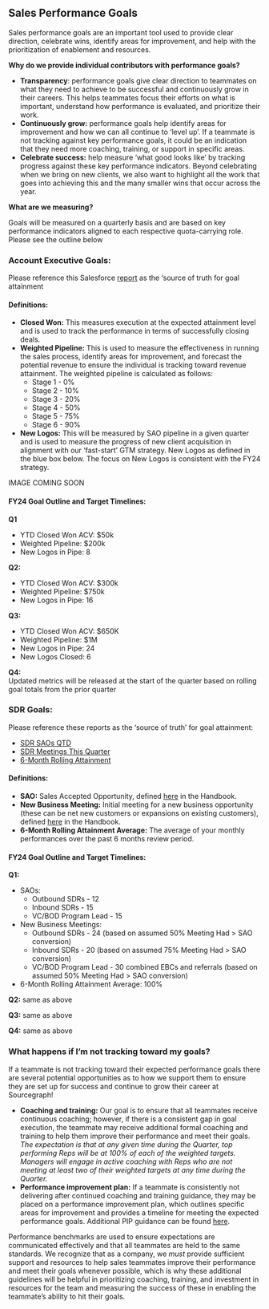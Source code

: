 ## Sales Performance Goals

Sales performance goals are an important tool used to provide clear direction, celebrate wins, identify areas for improvement, and help with the prioritization of enablement and resources.

**Why do we provide individual contributors with performance goals?**

- **Transparency**: performance goals give clear direction to teammates on what they need to achieve to be successful and continuously grow in their careers. This helps teammates focus their efforts on what is important, understand how performance is evaluated, and prioritize their work.
- **Continuously grow:** performance goals help identify areas for improvement and how we can all continue to ‘level up’. If a teammate is not tracking against key performance goals, it could be an indication that they need more coaching, training, or support in specific areas.
- **Celebrate success:** help measure ‘what good looks like’ by tracking progress against these key performance indicators. Beyond celebrating when we bring on new clients, we also want to highlight all the work that goes into achieving this and the many smaller wins that occur across the year.

**What are we measuring?**

Goals will be measured on a quarterly basis and are based on key performance indicators aligned to each respective quota-carrying role. Please see the outline below

### Account Executive Goals:

Please reference this Salesforce [report](https://sourcegraph2020.lightning.force.com/lightning/r/Dashboard/01Z5b000001QLr1EAG/view?queryScope=userFolders) as the ‘source of truth for goal attainment

#### Definitions:

- **Closed Won:** This measures execution at the expected attainment level and is used to track the performance in terms of successfully closing deals.
- **Weighted Pipeline:** This is used to measure the effectiveness in running the sales process, identify areas for improvement, and forecast the potential revenue to ensure the individual is tracking toward revenue attainment. The weighted pipeline is calculated as follows:
  - Stage 1 - 0%
  - Stage 2 - 10%
  - Stage 3 - 20%
  - Stage 4 - 50%
  - Stage 5 - 75%
  - Stage 6 - 90%
- **New Logos:** This will be measured by SAO pipeline in a given quarter and is used to measure the progress of new client acquisition in alignment with our ‘fast-start’ GTM strategy. New Logos as defined in the blue box below. The focus on New Logos is consistent with the FY24 strategy.

IMAGE COMING SOON

#### FY24 Goal Outline and Target Timelines:

**Q1**

- YTD Closed Won ACV: $50k
- Weighted Pipeline: $200k
- New Logos in Pipe: 8

**Q2:**  
- YTD Closed Won ACV: $300k 
- Weighted Pipeline: $750k 
- New Logos in Pipe: 16

**Q3:**  

- YTD Closed Won ACV: $650K
- Weighted Pipeline: $1M
- New Logos in Pipe: 24
- New Logos Closed: 6

**Q4:**  
Updated metrics will be released at the start of the quarter based on rolling goal totals from the prior quarter

### SDR Goals:

Please reference these reports as the ‘source of truth’ for goal attainment:

- [SDR SAOs QTD](https://sourcegraph2020.lightning.force.com/lightning/r/Report/00O5b000005HtpJEAS/view)
- [SDR Meetings This Quarter](https://sourcegraph2020.lightning.force.com/lightning/r/Report/00O5b000005rtteEAA/view)
- [ 6-Month Rolling Attainment](https://docs.google.com/spreadsheets/d/1FpqpTGwRIy4wxURuHkMtfklUW4CF3jONIM7V0xzOTEQ/edit#gid=1737248463)

#### Definitions:

- **SAO:** Sales Accepted Opportunity, defined [here](index.md#sales-accepted-opportunity-sao) in the Handbook.
- **New Business Meeting:** Initial meeting for a new business opportunity (these can be net new customers or expansions on existing customers), defined [here](tools/salesforce.md#new-business-meetings) in the Handbook.
- **6-Month Rolling Attainment Average:** The average of your monthly performances over the past 6 months review period.

#### FY24 Goal Outline and Target Timelines:

**Q1:**

- SAOs:
  - Outbound SDRs - 12
  - Inbound SDRs - 15
  - VC/BOD Program Lead - 15
- New Business Meetings:
  - Outbound SDRs - 24 (based on assumed 50% Meeting Had > SAO conversion)
  - Inbound SDRs - 20 (based on assumed 75% Meeting Had > SAO conversion)
  - VC/BOD Program Lead - 30 combined EBCs and referrals (based on assumed 50% Meeting Had > SAO conversion)
- 6-Month Rolling Attainment Average: 100%

**Q2:** same as above

**Q3:** same as above

**Q4:** same as above

### What happens if I’m not tracking toward my goals?

If a teammate is not tracking toward their expected performance goals there are several potential opportunities as to how we support them to ensure they are set up for success and continue to grow their career at Sourcegraph!

- **Coaching and training:** Our goal is to ensure that all teammates receive continuous coaching; however, if there is a consistent gap in goal execution, the teammate may receive additional formal coaching and training to help them improve their performance and meet their goals. _The expectation is that at any given time during the Quarter, top performing Reps will be at 100% of each of the weighted targets. Managers will engage in active coaching with Reps who are not meeting at least two of their weighted targets at any time during the Quarter._
- **Performance improvement plan:** If a teammate is consistently not delivering after continued coaching and training guidance, they may be placed on a performance improvement plan, which outlines specific areas for improvement and provides a timeline for meeting the expected performance goals. Additional PIP guidance can be found [here](../../company-info-and-process/working-at-sourcegraph/teammate-development/index.md#addressing-underperformance).

Performance benchmarks are used to ensure expectations are communicated effectively and that all teammates are held to the same standards. We recognize that as a company, we _must_ provide sufficient support and resources to help sales teammates improve their performance and meet their goals whenever possible, which is why these additional guidelines will be helpful in prioritizing coaching, training, and investment in resources for the team and measuring the success of these in enabling the teammate’s ability to hit their goals.
